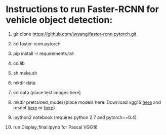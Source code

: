 # Instructions to run Faster-RCNN for vehicle object detection: 

1. git clone https://github.com/jwyang/faster-rcnn.pytorch.git
2. cd faster-rcnn.pytorch
3. pip install -r requirements.txt
4. cd lib
5. sh make.sh  
6. mkdir data
7. cd data (place test images here) 
8. mkdir pretrained_model (place  models here. Download vgg16 [here](https://www.dropbox.com/s/6ief4w7qzka6083/faster_rcnn_1_6_10021.pth?dl=0) and resnet [here](https://www.dropbox.com/s/5if6l7mqsi4rfk9/faster_rcnn_1_6_14657.pth?dl=0) or [here](https://www.dropbox.com/s/y171ze1sdw1o2ph/faster_rcnn_1_6_9771.pth?dl=0))

8. ipython2 notebook (requires python 2.7 and pytorch==0.4)
9. run Display_final.ipynb for Pascal VGG16 
